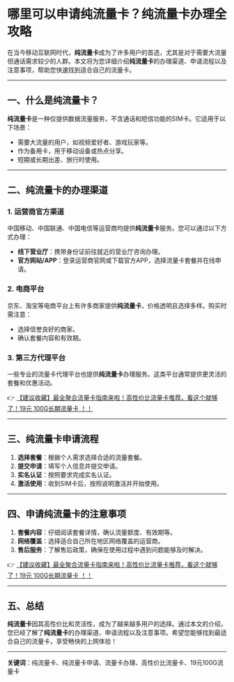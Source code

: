 # 哪里可以申请纯流量卡？纯流量卡办理全攻略

在当今移动互联网时代，**纯流量卡**成为了许多用户的首选，尤其是对于需要大流量但通话需求较少的人群。本文将为您详细介绍**纯流量卡**的办理渠道、申请流程以及注意事项，帮助您快速找到适合自己的流量卡。

---

## 一、什么是纯流量卡？

**纯流量卡**是一种仅提供数据流量服务，不含通话和短信功能的SIM卡。它适用于以下场景：
- 需要大流量的用户，如视频爱好者、游戏玩家等。
- 作为备用卡，用于移动设备或热点分享。
- 短期或长期出差、旅行时使用。

---

## 二、纯流量卡的办理渠道

### 1. 运营商官方渠道
中国移动、中国联通、中国电信等运营商均提供**纯流量卡**服务。您可以通过以下方式办理：
- **线下营业厅**：携带身份证前往就近的营业厅咨询办理。
- **官方网站/APP**：登录运营商官网或下载官方APP，选择流量卡套餐并在线申请。

### 2. 电商平台
京东、淘宝等电商平台上有许多商家提供**纯流量卡**，价格透明且选择多样。购买时需注意：
- 选择信誉良好的商家。
- 确认套餐内容和有效期。

### 3. 第三方代理平台
一些专业的流量卡代理平台也提供**纯流量卡**办理服务。这类平台通常提供更灵活的套餐和优惠活动。

👉 [【建议收藏】最全聚合流量卡指南来啦！高性价比流量卡推荐，看这个就够了！19元 100G长期流量卡 ！！](https://bit.ly/Liuliangka)

---

## 三、纯流量卡申请流程

1. **选择套餐**：根据个人需求选择合适的流量套餐。
2. **提交申请**：填写个人信息并提交申请。
3. **实名认证**：按照要求完成实名认证。
4. **激活使用**：收到SIM卡后，按照说明激活并开始使用。

---

## 四、申请纯流量卡的注意事项

1. **套餐内容**：仔细阅读套餐详情，确认流量额度、有效期等。
2. **网络覆盖**：选择适合自己所在地区网络覆盖的运营商。
3. **售后服务**：了解售后政策，确保在使用过程中遇到问题能够及时解决。

👉 [【建议收藏】最全聚合流量卡指南来啦！高性价比流量卡推荐，看这个就够了！19元 100G长期流量卡 ！！](https://bit.ly/Liuliangka)

---

## 五、总结

**纯流量卡**因其高性价比和灵活性，成为了越来越多用户的选择。通过本文的介绍，您已经了解了**纯流量卡**的办理渠道、申请流程以及注意事项。希望您能够找到最适合自己的流量卡，享受畅快的上网体验！

---

**关键词**：纯流量卡、纯流量卡申请、流量卡办理、高性价比流量卡、19元100G流量卡
